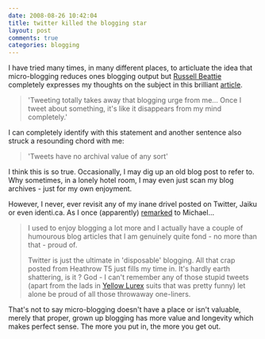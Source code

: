 ```yaml
---
date: 2008-08-26 10:42:04
title: twitter killed the blogging star
layout: post
comments: true
categories: blogging
---
```

I have tried many times, in many different places, to articluate the
idea that micro-blogging reduces ones blogging output but
[Russell Beattie](http://www.russellbeattie.com/blog/about)
completely expresses my thoughts on the subject in this brilliant
[article](http://www.russellbeattie.com/blog/tweets-kill-that-blogging-urge).

> 'Tweeting totally takes away that blogging urge from me... Once I
> tweet about something, it's like it disappears from my mind
> completely.'

I can completely identify with this statement and another sentence also
struck a resounding chord with me:

> 'Tweets have no archival value of any sort'

I think this is so true. Occasionally, I may dig up an old blog post to
refer to. Why sometimes, in a lonely hotel room, I may even just scan my
blog archives - just for my own enjoyment.

However, I never, ever revisit any of my inane drivel posted on Twitter,
Jaiku or even identi.ca. As I once (apparently)
[remarked](http://twofishcreative.com/michael/blog/2008/04/02/knowing-people)
to Michael...

> I used to enjoy blogging a lot more and I actually have a couple of
> humourous blog articles that I am genuinely quite fond - no more than
> that - proud of.
>
> Twitter is just the ultimate in 'disposable' blogging. All that crap
> posted from Heathrow T5 just fills my time in. It's hardly earth
> shattering, is it ? God - I can't remember any of those stupid tweets
> (apart from the lads in
> [Yellow Lurex](http://andyc.tumblr.com/post/30359550/12-men-clad-in-yellow-lyrca-bound-for-munich-from)
> suits that was pretty funny) let alone be proud of all those throwaway
> one-liners.

That's not to say micro-blogging doesn't have a place or isn't valuable,
merely that proper, grown up blogging has more value and longevity which
makes perfect sense. The more you put in, the more you get out.
